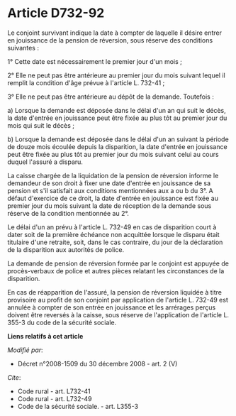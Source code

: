 # Article D732-92

Le conjoint survivant indique la date à compter de laquelle il désire entrer en jouissance de la pension de réversion, sous
réserve des conditions suivantes : 

1° Cette date est nécessairement le premier jour d'un mois ; 

2° Elle ne peut pas être antérieure au premier jour du mois suivant lequel il remplit la condition d'âge prévue à l'article
L. 732-41 ; 

3° Elle ne peut pas être antérieure au dépôt de la demande. Toutefois : 

a) Lorsque la demande est déposée dans le délai d'un an qui suit le décès, la date d'entrée en jouissance peut être fixée au
plus tôt au premier jour du mois qui suit le décès ; 

b) Lorsque la demande est déposée dans le délai d'un an suivant la période de douze mois écoulée depuis la disparition, la
date d'entrée en jouissance peut être fixée au plus tôt au premier jour du mois suivant celui au cours duquel l'assuré a
disparu. 

La caisse chargée de la liquidation de la pension de réversion informe le demandeur de son droit à fixer une date d'entrée en
jouissance de sa pension et s'il satisfait aux conditions mentionnées aux a ou b du 3°. A défaut d'exercice de ce droit, la
date d'entrée en jouissance est fixée au premier jour du mois suivant la date de réception de la demande sous réserve de la
condition mentionnée au 2°. 

Le délai d'un an prévu à l'article L. 732-49 en cas de disparition court à dater soit de la première échéance non acquittée
lorsque le disparu était titulaire d'une retraite, soit, dans le cas contraire, du jour de la déclaration de la disparition
aux autorités de police. 

La demande de pension de réversion formée par le conjoint est appuyée de procès-verbaux de police et autres pièces relatant
les circonstances de la disparition. 

En cas de réapparition de l'assuré, la pension de réversion liquidée à titre provisoire au profit de son conjoint par
application de l'article L. 732-49 est annulée à compter de son entrée en jouissance et les arrérages perçus doivent être
reversés à la caisse, sous réserve de l'application de l'article L. 355-3 du code de la sécurité sociale.

**Liens relatifs à cet article**

_Modifié par_:

  - Décret n°2008-1509 du 30 décembre 2008 - art. 2 (V)

_Cite_:

  - Code rural - art. L732-41
  - Code rural - art. L732-49
  - Code de la sécurité sociale. - art. L355-3
